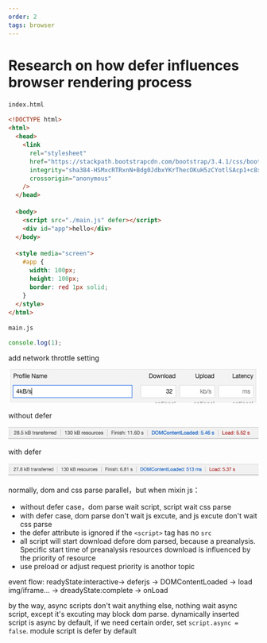 ```yaml
---
order: 2
tags: browser
---
```


# Research on how defer influences browser rendering process

`index.html`

```html
<!DOCTYPE html>
<html>
  <head>
    <link
      rel="stylesheet"
      href="https://stackpath.bootstrapcdn.com/bootstrap/3.4.1/css/bootstrap.min.css"
      integrity="sha384-HSMxcRTRxnN+Bdg0JdbxYKrThecOKuH5zCYotlSAcp1+c8xmyTe9GYg1l9a69psu"
      crossorigin="anonymous"
    />
  </head>

  <body>
    <script src="./main.js" defer></script>
    <div id="app">hello</div>
  </body>

  <style media="screen">
    #app {
      width: 100px;
      height: 100px;
      border: red 1px solid;
    }
  </style>
</html>
```

`main.js`

```js
console.log(1);
```

add network throttle setting

![image](../assets/images/2018-2-1.png)

without defer

![image](../assets/images/2018-2-2.png)

with defer

![image](../assets/images/2018-2-3.png)

normally, dom and css parse parallel，but when mixin js：

- without defer case，dom parse wait script, script wait css parse
- with defer case, dom parse don't wait js excute, and js excute don't wait css parse
- the defer attribute is ignored if the `<script>` tag has no `src`
- all script will start download defore dom parsed, because a preanalysis. Specific start time of preanalysis resources download is influenced by the priority of resource
- use preload or adjust request priority is anothor topic

event flow: readyState:interactive-> deferjs -> DOMContentLoaded -> load img/iframe... -> dreadyState:complete -> onLoad

by the way,
async scripts don't wait anything else, nothing wait async script, except it's excuting may block dom parse.
dynamically inserted script is async by default, if we need certain order, set `script.async = false`.
module script is defer by default
